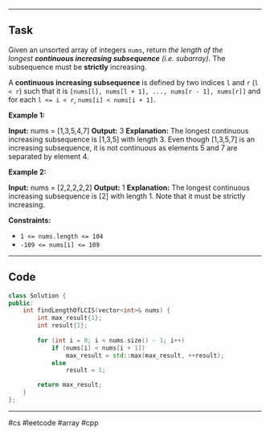 ___
## Task
Given an unsorted array of integers `nums`, return _the length of the longest **continuous increasing subsequence** (i.e. subarray)_. The subsequence must be **strictly** increasing.

A **continuous increasing subsequence** is defined by two indices `l` and `r` (`l < r`) such that it is `[nums[l], nums[l + 1], ..., nums[r - 1], nums[r]]` and for each `l <= i < r`, `nums[i] < nums[i + 1]`.

**Example 1:**

**Input:** nums = [1,3,5,4,7]
**Output:** 3
**Explanation:** The longest continuous increasing subsequence is [1,3,5] with length 3.
Even though [1,3,5,7] is an increasing subsequence, it is not continuous as elements 5 and 7 are separated by element
4.

**Example 2:**

**Input:** nums = [2,2,2,2,2]
**Output:** 1
**Explanation:** The longest continuous increasing subsequence is [2] with length 1. Note that it must be strictly
increasing.

**Constraints:**

- `1 <= nums.length <= 104`
- `-109 <= nums[i] <= 109`
___
## Code
```cpp
class Solution {
public:
    int findLengthOfLCIS(vector<int>& nums) {
        int max_result{1};
        int result{1};        
        
        for (int i = 0; i < nums.size() - 1; i++)
            if (nums[i] < nums[i + 1])
                max_result = std::max(max_result, ++result);
            else
                result = 1;

        return max_result;
    }
};
```
___
#cs #leetcode #array #cpp